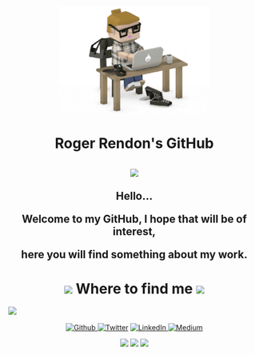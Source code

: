<p align="center">
  <img src="https://github.com/rogerrendons/rogerrendons/blob/main/Programmer.gif" width="300">
</p>
<h1 align="center">Roger Rendon's GitHub</h1>

<h2 align="center"><img src="https://emojis.slackmojis.com/emojis/images/1531849430/4246/blob-sunglasses.gif?1531849430" width="30">
  
  Hello...
  
  Welcome to my GitHub, I hope that will be of interest,
  
  here you will find something about my work.
</h2>

<!-- <h2>
My Stats...
[![Anurag's GitHub stats](https://github-readme-stats.vercel.app/api?username=rogerrendons)](https://github.com/anuraghazra/github-readme-stats)
[![Top Langs](https://github-readme-stats.vercel.app/api/top-langs/?username=rogerrendons&layout=compact)](https://github.com/anuraghazra/github-readme-stats)
[![Top Langs](https://github-readme-stats.vercel.app/api/top-langs/?username=rogerrendons&langs_count=8)](https://github.com/anuraghazra/github-readme-stats) -->


<h1 align="center">
  <img src="https://emojis.slackmojis.com/emojis/images/1471045852/843/highfive.gif?1471045" width="30"> Where to find me <img src="https://emojis.slackmojis.com/emojis/images/1471045839/790/clapping.gif?1471045839" width="30"></h1>
   <img src="https://emojis.slackmojis.com/emojis/images/1471045870/910/rock.gif?1471045870" width="30">
<p align="center">
  <a href="https://github.com/rogerrendons" target="_blank"><img alt="Github" src="https://img.shields.io/badge/GitHub-%2312100E.svg?&style=for-the-badge&logo=Github&logoColor=white" />
  </a> <a href="https://twitter.com/RogerRendons" target="_blank"><img alt="Twitter" src="https://img.shields.io/badge/twitter-%231DA1F2.svg?&style=for-the-badge&logo=twitter&logoColor=white" /></a>
  <a href="https://www.linkedin.com/in/roger-rendon/" target="_blank"><img alt="LinkedIn" src="https://img.shields.io/badge/linkedin-%230077B5.svg?&style=for-the-badge&logo=linkedin&logoColor=white" />
  </a> <a href="https://medium.com/@roger-rendon" target="_blank"><img alt="Medium" src="https://img.shields.io/badge/medium-%2312100E.svg?&style=for-the-badge&logo=medium&logoColor=white" /></a>
</p>
<p align="center">
  <img src="https://emojis.slackmojis.com/emojis/images/1520808873/3643/cool-doge.gif?1520808873" width="30">
  <img src="https://emojis.slackmojis.com/emojis/images/1469223471/679/charmander_dancing.gif?1469223471" width="30">
  <img src="https://emojis.slackmojis.com/emojis/images/1471045839/793/computerrage.gif?1471045839" width="30">
</p>
